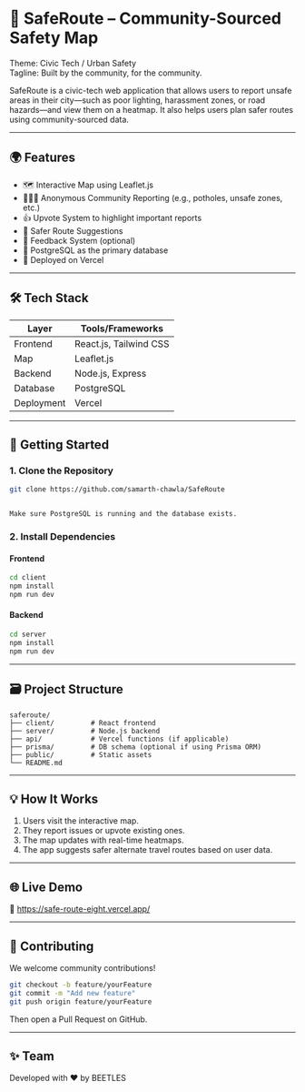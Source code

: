 # 🚨 SafeRoute – Community-Sourced Safety Map

  Theme:   Civic Tech / Urban Safety  
  Tagline:    Built by the community, for the community. 

SafeRoute is a civic-tech web application that allows users to report unsafe areas in their city—such as poor lighting, harassment zones, or road hazards—and view them on a heatmap. It also helps users plan safer routes using community-sourced data.

---

## 🌍 Features

- 🗺️   Interactive Map   using Leaflet.js
- 🧑‍🤝‍🧑   Anonymous Community Reporting   (e.g., potholes, unsafe zones, etc.)
- 👍   Upvote System   to highlight important reports
- 🧭   Safer Route Suggestions  
- 💬   Feedback System   (optional)
- 🐘   PostgreSQL   as the primary database
- 🚀   Deployed on Vercel  

---

## 🛠️ Tech Stack

| Layer        | Tools/Frameworks             |
|--------------|------------------------------|
| Frontend     | React.js, Tailwind CSS       |
| Map          | Leaflet.js                   |
| Backend      | Node.js, Express             |
| Database     | PostgreSQL                   |
| Deployment   | Vercel                       |

---

## 🚀 Getting Started

### 1. Clone the Repository

```bash
git clone https://github.com/samarth-chawla/SafeRoute
```

```

Make sure PostgreSQL is running and the database exists.

```
### 2. Install Dependencies

#### Frontend

```bash
cd client
npm install
npm run dev
```

#### Backend

```bash
cd server
npm install
npm run dev
```

---

## 🗃️ Project Structure

```
saferoute/
├── client/         # React frontend
├── server/         # Node.js backend
├── api/            # Vercel functions (if applicable)
├── prisma/         # DB schema (optional if using Prisma ORM)
├── public/         # Static assets
└── README.md
```

---

## 💡 How It Works

1. Users visit the interactive map.
2. They report issues or upvote existing ones.
3. The map updates with real-time heatmaps.
4. The app suggests safer alternate travel routes based on user data.

---

## 🌐 Live Demo

🔗 https://safe-route-eight.vercel.app/

---

## 🤝 Contributing

We welcome community contributions!

```bash
git checkout -b feature/yourFeature
git commit -m "Add new feature"
git push origin feature/yourFeature
```

Then open a Pull Request on GitHub.

---

## ✨ Team

Developed with ❤️ by BEETLES


